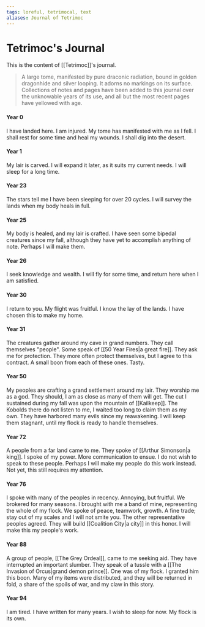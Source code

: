 ```yaml
---
tags: loreful, tetrimocal, text
aliases: Journal of Tetrimoc
---
```

# Tetrimoc's Journal

This is the content of [[Tetrimoc]]'s journal.

> A large tome, manifested by pure draconic radiation, bound in golden dragonhide and silver looping. It adorns no markings on its surface. Collections of notes and pages have been added to this journal over the unknowable years of its use, and all but the most recent pages have yellowed with age.

#### Year 0
I have landed here. I am injured. My tome has manifested with me as I fell. I shall rest for some time and heal my wounds. I shall dig into the desert.

#### Year 1
My lair is carved. I will expand it later, as it suits my current needs. I will sleep for a long time.

#### Year 23
The stars tell me I have been sleeping for over 20 cycles. I will survey the lands when my body heals in full.

#### Year 25
My body is healed, and my lair is crafted. I have seen some bipedal creatures since my fall, although they have yet to accomplish anything of note. Perhaps I will make them. 

#### Year 26
I seek knowledge and wealth. I will fly for some time, and return here when I am satisfied.

#### Year 30
I return to you. My flight was fruitful. I know the lay of the lands. I have chosen this to make my home.

#### Year 31
The creatures gather around my cave in grand numbers. They call themselves "people". Some speak of [[50 Year Fires|a great fire]]. They ask me for protection. They more often protect themselves, but I agree to this contract. A small boon from each of these ones. Tasty.

#### Year 50
My peoples are crafting a grand settlement around my lair. They worship me as a god. They should, I am as close as many of them will get. The cut I sustained during my fall was upon the mountain of [[Kailkeep]]. The Kobolds there do not listen to me, I waited too long to claim them as my own. They have harbored many evils since my reawakening. I will keep them stagnant, until my flock is ready to handle themselves. 

#### Year 72
A people from a far land came to me. They spoke of [[Arthur Simonson|a king]]. I spoke of my power. More communication to ensue. I do not wish to speak to these people. Perhaps I will make my people do this work instead. Not yet, this still requires my attention.

#### Year 76
I spoke with many of the peoples in recency. Annoying, but fruitful. We brokered for many seasons. I brought with me a band of mine, representing the whole of my flock. We spoke of peace, teamwork, growth. A fine trade; stay out of my scales and I will not smite you. The other representative peoples agreed. They will build [[Coalition City|a city]] in this honor. I will make this my people's work.

#### Year 88
A group of people, [[The Grey Ordeal]], came to me seeking aid. They have interrupted an important slumber. They speak of a tussle with a [[The Invasion of Orcus|grand demon prince]]. One was of my flock. I granted him this boon. Many of my items were distributed, and they will be returned in fold, a share of the spoils of war, and my claw in this story. 

#### Year 94
I am tired. I have written for many years. I wish to sleep for now. My flock is its own.